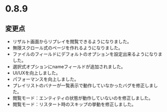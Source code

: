 # 0.8.9

## 変更点

- リザルト画面からリプレイを閲覧できるようになりました。
- 無限スクロール式のページを作れるようになりました。
- ファイルのフィールドにデフォルトのオプションを設定出来るようになりました。
- 選択式オプションにnameフィールドが追加されました。
- UI/UXを向上しました。
- パフォーマンスを向上しました。
- プレイリストのバナーが一覧表示で動作していなかったバグを修正しました。
- 閲覧モード：エンティティの状態が動作していないのを修正しました。
- 閲覧モード：リスタート時のスキップの挙動を修正しました。

